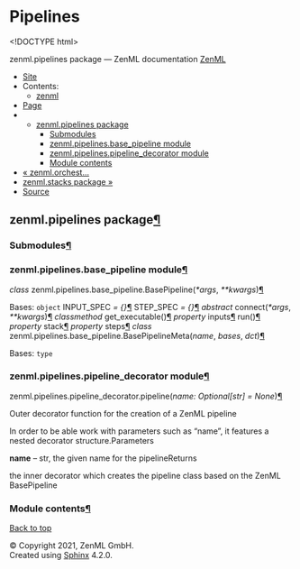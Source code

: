 # Pipelines

&lt;!DOCTYPE html&gt;

zenml.pipelines package — ZenML documentation  [ZenML](https://github.com/zenml-io/zenml/tree/154f041af2db9874b351cccd305478a173a7e939/docs/sphinx_docs/_build/html/index.html)

*  [Site](https://github.com/zenml-io/zenml/tree/154f041af2db9874b351cccd305478a173a7e939/docs/sphinx_docs/_build/html/index.html)
  * Contents:
    * [zenml](https://github.com/zenml-io/zenml/tree/154f041af2db9874b351cccd305478a173a7e939/docs/sphinx_docs/_build/html/modules.html)
*  [Page](zenml.pipelines.md)
  * * [zenml.pipelines package](zenml.pipelines.md)
      * [Submodules](zenml.pipelines.md#submodules)
      * [zenml.pipelines.base\_pipeline module](zenml.pipelines.md#module-zenml.pipelines.base_pipeline)
      * [zenml.pipelines.pipeline\_decorator module](zenml.pipelines.md#module-zenml.pipelines.pipeline_decorator)
      * [Module contents](zenml.pipelines.md#module-zenml.pipelines)
* [ « zenml.orchest...](zenml.orchestrators/zenml.orchestrators.local.md)
* [ zenml.stacks package »](zenml.stacks.md)
*  [Source](https://github.com/zenml-io/zenml/tree/154f041af2db9874b351cccd305478a173a7e939/docs/sphinx_docs/_build/html/_sources/zenml.pipelines.rst.txt)

## zenml.pipelines package[¶](zenml.pipelines.md#zenml-pipelines-package)

### Submodules[¶](zenml.pipelines.md#submodules)

### zenml.pipelines.base\_pipeline module[¶](zenml.pipelines.md#module-zenml.pipelines.base_pipeline)

 _class_ zenml.pipelines.base\_pipeline.BasePipeline\(_\*args_, _\*\*kwargs_\)[¶](zenml.pipelines.md#zenml.pipelines.base_pipeline.BasePipeline)

Bases: `object` INPUT\_SPEC _= {}_[¶](zenml.pipelines.md#zenml.pipelines.base_pipeline.BasePipeline.INPUT_SPEC) STEP\_SPEC _= {}_[¶](zenml.pipelines.md#zenml.pipelines.base_pipeline.BasePipeline.STEP_SPEC) _abstract_ connect\(_\*args_, _\*\*kwargs_\)[¶](zenml.pipelines.md#zenml.pipelines.base_pipeline.BasePipeline.connect) _classmethod_ get\_executable\(\)[¶](zenml.pipelines.md#zenml.pipelines.base_pipeline.BasePipeline.get_executable) _property_ inputs[¶](zenml.pipelines.md#zenml.pipelines.base_pipeline.BasePipeline.inputs) run\(\)[¶](zenml.pipelines.md#zenml.pipelines.base_pipeline.BasePipeline.run) _property_ stack[¶](zenml.pipelines.md#zenml.pipelines.base_pipeline.BasePipeline.stack) _property_ steps[¶](zenml.pipelines.md#zenml.pipelines.base_pipeline.BasePipeline.steps) _class_ zenml.pipelines.base\_pipeline.BasePipelineMeta\(_name_, _bases_, _dct_\)[¶](zenml.pipelines.md#zenml.pipelines.base_pipeline.BasePipelineMeta)

Bases: `type`

### zenml.pipelines.pipeline\_decorator module[¶](zenml.pipelines.md#module-zenml.pipelines.pipeline_decorator)

 zenml.pipelines.pipeline\_decorator.pipeline\(_name: Optional\[str\] = None_\)[¶](zenml.pipelines.md#zenml.pipelines.pipeline_decorator.pipeline)

Outer decorator function for the creation of a ZenML pipeline

In order to be able work with parameters such as “name”, it features a nested decorator structure.Parameters

**name** – str, the given name for the pipelineReturns

the inner decorator which creates the pipeline class based on the ZenML BasePipeline

### Module contents[¶](zenml.pipelines.md#module-zenml.pipelines)

 [Back to top](zenml.pipelines.md)

 © Copyright 2021, ZenML GmbH.  
 Created using [Sphinx](http://sphinx-doc.org/) 4.2.0.  


